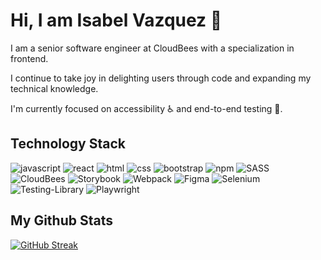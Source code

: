 # Hi, I am Isabel Vazquez 👋

I am a senior software engineer at CloudBees with a specialization in frontend. 

I continue to take joy in delighting users through code and expanding my technical knowledge.

I'm currently focused on accessibility ♿ and end-to-end testing 🧪.

## Technology Stack

 ![javascript](https://img.shields.io/badge/Javascript-yellow?style=for-the-badge&logo=Javascript&logoColor=black) ![react](https://img.shields.io/badge/React-blue?style=for-the-badge&logo=React&logoColor=white) ![html](https://img.shields.io/badge/Html-red?style=for-the-badge&logo=Html5&logoColor=white) ![css](https://img.shields.io/badge/Css-blue?style=for-the-badge&logo=Css3&logoColor=white) ![bootstrap](https://img.shields.io/badge/Bootstrap-purple?style=for-the-badge&logo=Bootstrap&logoColor=white) ![npm](https://img.shields.io/badge/Npm-red?style=for-the-badge&logo=Npm&logoColor=white) ![SASS](https://img.shields.io/badge/SASS-hotpink.svg?style=for-the-badge&logo=SASS&logoColor=white) ![CloudBees](https://img.shields.io/badge/CloudBees-1997B5&?logo=cloudbees&logoColor=white&style=for-the-badge) ![Storybook](https://img.shields.io/badge/-Storybook-FF4785?style=for-the-badge&logo=storybook&logoColor=white) ![Webpack](https://img.shields.io/badge/webpack-%238DD6F9.svg?style=for-the-badge&logo=webpack&logoColor=black) ![Figma](https://img.shields.io/badge/figma-%23F24E1E.svg?style=for-the-badge&logo=figma&logoColor=white) ![Selenium](https://img.shields.io/badge/-selenium-%43B02A?style=for-the-badge&logo=selenium&logoColor=white) ![Testing-Library](https://img.shields.io/badge/-TestingLibrary-%23E33332?style=for-the-badge&logo=testing-library&logoColor=white) ![Playwright](https://img.shields.io/badge/Playwright-red?style=for-the-badge&logo=Playwright)
 
 ## My Github Stats

  [![GitHub Streak](https://github-readme-streak-stats.herokuapp.com/?user=ivazquezCB&theme=navy-gear)](https://git.io/streak-stats) 
 
